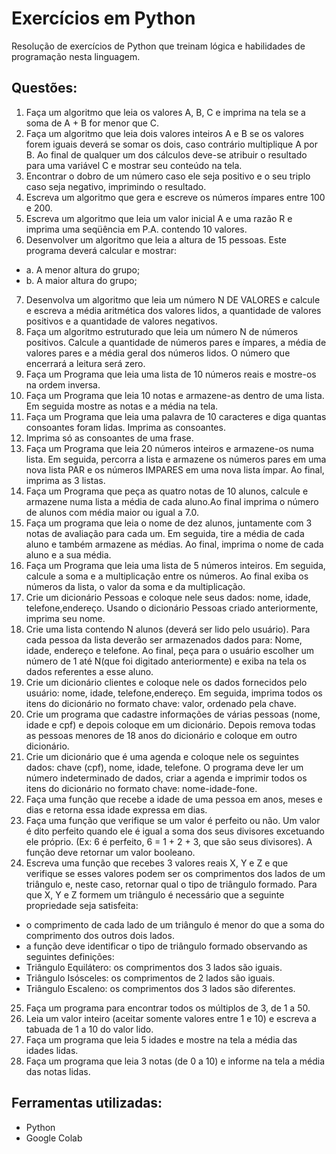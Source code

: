 # Exercícios em Python
Resolução de exercícios de Python que treinam lógica e habilidades de programação nesta linguagem.

## Questões:
1) Faça um algoritmo que leia os valores A, B, C e imprima na tela se a soma de A + B for menor que C.
2) Faça um algoritmo que leia dois valores inteiros A e B se os valores forem iguais deverá se somar os dois, caso contrário multiplique A por B. Ao final de qualquer um dos cálculos deve-se atribuir o resultado para uma variável C e mostrar seu conteúdo na tela.
3) Encontrar o dobro de um número caso ele seja positivo e o seu triplo caso seja negativo, imprimindo o resultado.
4) Escreva um algoritmo que gera e escreve os números ímpares entre 100 e 200.
5) Escreva um algoritmo que leia um valor inicial A e uma razão R e imprima uma seqüência em P.A. contendo 10 valores.
6) Desenvolver um algoritmo que leia a altura de 15 pessoas. Este programa deverá calcular e mostrar:
 * a. A menor altura do grupo;
 * b. A maior altura do grupo;
7) Desenvolva um algoritmo que leia um número N DE VALORES e calcule e escreva a média aritmética dos valores lidos, a quantidade de valores positivos e a quantidade de valores negativos.
8) Faça um algoritmo estruturado que leia um número N de números positivos. Calcule a quantidade de números pares e ímpares, a média de valores pares e a média geral dos números lidos. O número que encerrará a leitura será zero.
9) Faça um Programa que leia uma lista de 10 números reais e mostre-os na ordem inversa.
10) Faça um Programa que leia 10 notas e armazene-as dentro de uma lista. Em seguida mostre as notas e a média na tela.
11) Faça um Programa que leia uma palavra de 10 caracteres e diga quantas consoantes foram lidas. Imprima as consoantes.
12) Imprima só as consoantes de uma frase.
13) Faça um Programa que leia 20 números inteiros e armazene-os numa lista. Em seguida, percorra a lista e armazene os números pares em uma nova lista PAR e os números IMPARES em uma nova lista ímpar. Ao final, imprima as 3 listas.
14) Faça um Programa que peça as quatro notas de 10 alunos, calcule e armazene numa lista a média de cada aluno.Ao final imprima o número de alunos com média maior ou igual a 7.0.
15) Faça um programa que leia o nome de dez alunos, juntamente com 3 notas de avaliação para cada um. Em seguida, tire a média de cada aluno e também armazene as médias. Ao final, imprima o nome de cada aluno e a sua média.
16) Faça um Programa que leia uma lista de 5 números inteiros. Em seguida, calcule a soma e a multiplicação entre os números. Ao final exiba os números da lista, o valor da soma e da multiplicação.
17) Crie um dicionário Pessoas e coloque nele seus dados: nome, idade, telefone,endereço. Usando o dicionário Pessoas criado anteriormente, imprima seu nome.
18) Crie uma lista contendo N alunos (deverá ser lido pelo usuário). Para cada pessoa da lista deverão ser armazenados dados para: Nome, idade, endereço e telefone. Ao final, peça para o usuário escolher um número de 1 até N(que foi digitado anteriormente) e exiba na tela os dados referentes a esse aluno.
19) Crie um dicionário clientes e coloque nele os dados fornecidos pelo usuário: nome, idade, telefone,endereço. Em seguida, imprima todos os itens do dicionário no formato chave: valor, ordenado pela chave.
20) Crie um programa que cadastre informações de várias pessoas (nome, idade e cpf) e depois coloque em um dicionário. Depois remova todas as pessoas menores de 18 anos do dicionário e coloque em outro dicionário.
21) Crie um dicionário que é uma agenda e coloque nele os seguintes dados: chave (cpf), nome, idade, telefone. O programa deve ler um número indeterminado de dados, criar a agenda e imprimir todos os itens do dicionário no formato chave: nome-idade-fone.
22) Faça uma função que recebe a idade de uma pessoa em anos, meses e dias e retorna essa idade expressa em dias.
23) Faça uma função que verifique se um valor é perfeito ou não. Um valor é dito perfeito quando ele é igual a soma dos seus divisores excetuando ele próprio. (Ex: 6 é perfeito, 6 = 1 + 2 + 3, que são seus divisores). A função deve retornar um valor booleano.
24) Escreva uma função que recebes 3 valores reais X, Y e Z e que verifique se esses valores podem ser os comprimentos dos lados de um triângulo e, neste caso, retornar qual o tipo de triângulo formado. Para que X, Y e Z formem um triângulo é necessário que a seguinte propriedade seja satisfeita:
  * o comprimento de cada lado de um triângulo é menor do que a soma do comprimento dos outros dois lados.
  * a função deve identificar o tipo de triângulo formado observando as seguintes definições:
   * Triângulo Equilátero: os comprimentos dos 3 lados são iguais.
   * Triângulo Isósceles: os comprimentos de 2 lados são iguais.
   * Triângulo Escaleno: os comprimentos dos 3 lados são diferentes.
25) Faça um programa para encontrar todos os múltiplos de 3, de 1 a 50.
26) Leia um valor inteiro (aceitar somente valores entre 1 e 10) e escreva a tabuada de 1 a 10 do valor lido.
27) Faça um programa que leia 5 idades e mostre na tela a média das idades lidas.
28) Faça um programa que leia 3 notas (de 0 a 10) e informe na tela a média das notas lidas.


## Ferramentas utilizadas:
* Python
* Google Colab
